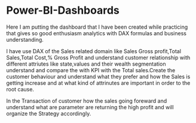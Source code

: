# Power-BI-Dashboards
Here I am putting the dashboard that I have been created while practicing that gives so good enthusiasm analytics with DAX formulas and business understanding.

I have use DAX of the Sales related domain like Sales Gross profit,Total Sales,Total Cost,% Gross Profit and understand customer relationship with different attriutes like state,values
and their wealth segmentation understand and compare the with KPI with the Total sales.Create the customer behaviour and understand what they prefer and how the Sales is getting increase and at what
kind of attrinutes are important in order to the root cause.

In the Transaction of customer how the sales going foreward and understand what are parameter are returning the high profit and will organize the Strategy accordingly.
